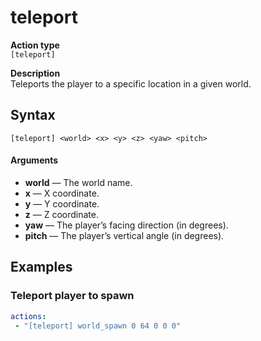 # teleport

**Action type**
<br>`[teleport]`

**Description**
<br>Teleports the player to a specific location in a given world.

## Syntax
```
[teleport] <world> <x> <y> <z> <yaw> <pitch>
```
#### Arguments
- **world** — The world name.
- **x** — X coordinate.
- **y** — Y coordinate.
- **z** — Z coordinate.
- **yaw** — The player’s facing direction (in degrees).
- **pitch** — The player’s vertical angle (in degrees).

## Examples

### Teleport player to spawn
```yaml
actions:
 - "[teleport] world_spawn 0 64 0 0 0"
```
